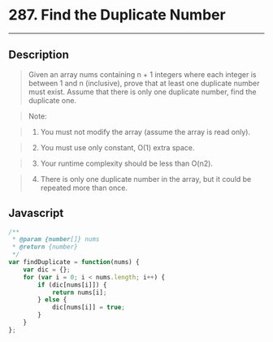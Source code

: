 # 287. Find the Duplicate Number

---

## Description

> Given an array nums containing n + 1 integers where each integer is between 1 and n (inclusive), prove that at least one duplicate number must exist. Assume that there is only one duplicate number, find the duplicate one.


> Note:

> 1. You must not modify the array (assume the array is read only).

> 2. You must use only constant, O(1) extra space.

> 3. Your runtime complexity should be less than O(n2).

> 4. There is only one duplicate number in the array, but it could be repeated more than once.


## Javascript

```javascript
/**
 * @param {number[]} nums
 * @return {number}
 */
var findDuplicate = function(nums) {
    var dic = {};
    for (var i = 0; i < nums.length; i++) {
        if (dic[nums[i]]) {
            return nums[i];
        } else {
            dic[nums[i]] = true;
        }
    }
};
```
